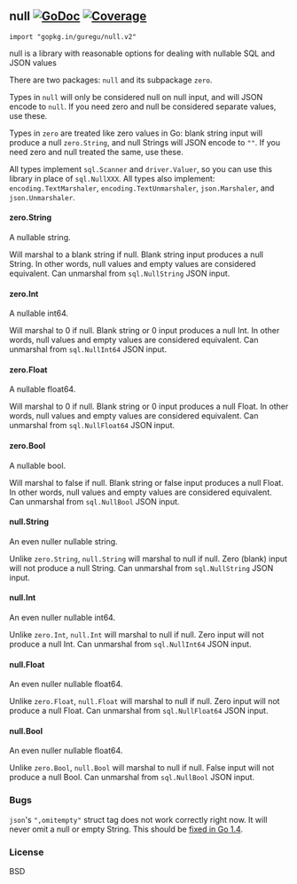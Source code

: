 ## null [![GoDoc](https://godoc.org/github.com/guregu/null?status.svg)](https://godoc.org/github.com/guregu/null) [![Coverage](http://gocover.io/_badge/github.com/guregu/null)](http://gocover.io/github.com/guregu/null)
`import "gopkg.in/guregu/null.v2"`

null is a library with reasonable options for dealing with nullable SQL and JSON values

There are two packages: `null` and its subpackage `zero`. 

Types in `null` will only be considered null on null input, and will JSON encode to `null`. If you need zero and null be considered separate values, use these.

Types in `zero` are treated like zero values in Go: blank string input will produce a null `zero.String`, and null Strings will JSON encode to `""`. If you need zero and null treated the same, use these.

All types implement `sql.Scanner` and `driver.Valuer`, so you can use this library in place of `sql.NullXXX`. All types also implement: `encoding.TextMarshaler`, `encoding.TextUnmarshaler`, `json.Marshaler`, and `json.Unmarshaler`. 

#### zero.String
A nullable string.

Will marshal to a blank string if null. Blank string input produces a null String. In other words, null values and empty values are considered equivalent. Can unmarshal from `sql.NullString` JSON input. 

#### zero.Int
A nullable int64.

Will marshal to 0 if null. Blank string or 0 input produces a null Int. In other words, null values and empty values are considered equivalent. Can unmarshal from `sql.NullInt64` JSON input. 

#### zero.Float
A nullable float64.

Will marshal to 0 if null. Blank string or 0 input produces a null Float. In other words, null values and empty values are considered equivalent. Can unmarshal from `sql.NullFloat64` JSON input. 

#### zero.Bool
A nullable bool.

Will marshal to false if null. Blank string or false input produces a null Float. In other words, null values and empty values are considered equivalent. Can unmarshal from `sql.NullBool` JSON input. 

#### null.String
An even nuller nullable string. 

Unlike `zero.String`, `null.String` will marshal to null if null. Zero (blank) input will not produce a null String. Can unmarshal from `sql.NullString` JSON input. 

#### null.Int
An even nuller nullable int64. 

Unlike `zero.Int`, `null.Int` will marshal to null if null. Zero input will not produce a null Int. Can unmarshal from `sql.NullInt64` JSON input. 

#### null.Float
An even nuller nullable float64. 

Unlike `zero.Float`, `null.Float` will marshal to null if null. Zero input will not produce a null Float. Can unmarshal from `sql.NullFloat64` JSON input. 

#### null.Bool
An even nuller nullable float64. 

Unlike `zero.Bool`, `null.Bool` will marshal to null if null. False input will not produce a null Bool. Can unmarshal from `sql.NullBool` JSON input. 

### Bugs
`json`'s `",omitempty"` struct tag does not work correctly right now. It will never omit a null or empty String. This should be [fixed in Go 1.4](https://code.google.com/p/go/issues/detail?id=4357).

### License
BSD